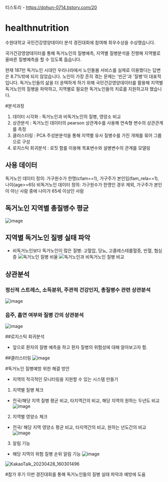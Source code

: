 티스토리 - https://dohun-0714.tistory.com/20


# healthnutrition

수원대학교 국민건강영양데이터 분석 경진대회에 참여해 최우수상을 수상했습니다.

국가건강영양데이터를 통해 독거노인의 질병예측, 지역별 질병분석을 진행해 지역별로 올바른 질병예측을 할 수 있도록 돕습니다.

현재 187만 독거노인 시대인 우리나라에서 노인돌봄 서비스를 실제로 이용했다는 답변은 8.7%밖에 되지 않았습니다.
노인이 가장 흔히 겪는 문제는 '빈곤'과 '질병'이 대표적입니다. 
독거노인들의 삶을 더 윤택하게 하기 위해 국민건강영양데이터를 활용해 지역별 독거노인의 질병을 파악하고,
지역별로 필요한 독거노인들의 치료를 지원하고자 했습니다.


#분석과정

1. 데이터 시각화
: 독거노인과 비독거노인의 질병, 영양소 비교
2. 상관분석
: 독거노인 데이터의 pearson 상관계수를 사용해 연속형 변수의 상관관계를 측정
3. 클러스터링
: PCA 주성분분석을 통해 지역별 유사 질병수를 가진 개체를 묶어 그룹으로 구성
4. 로지스틱 회귀분석
: 로짓 함를 이용해 목표변수와 설병변수의 관계를 모델링


## 사용 데이터
독거노인 데이터 정의: 가구원수가 한명(cfam==1), 가구주가 본인임(fam_rela==1), 나이(age>=65)
비독거노인 데이터 정의: 가구원수가 한명인 경우 제외, 가구주가 본인이 아닌 사람 중에 나이가 65세 이상인 사람

## 독거노인 지역별 총질병수 평균
![image](https://user-images.githubusercontent.com/103898937/222125833-2863b6bb-92c8-43f8-ad22-1a758fb73580.png)

## 지역별 독거노인 질병 실태 파악
- 비독거노인보다 독거노인이 많은 질병: 고혈압, 당뇨, 고콜레스테롤혈증, 빈혈, 협심증
![독거노인 질병 비율](https://user-images.githubusercontent.com/103898937/222123966-32bad3f5-e2ea-4e15-ac46-97161125487a.jpg)
![독거노인과 비독거노인 질병 비교](https://user-images.githubusercontent.com/103898937/222124022-26c03257-c023-4bd3-b83e-7f7499b176bb.jpg)


## 상관분석

### 정신적 스트레스, 소득분위, 주관적 건강인지, 총질병수 관련 상관분석
![image](https://user-images.githubusercontent.com/103898937/222124350-8f100e37-d0e2-43f7-9397-4292b1324037.png)

### 음주, 흡연 여부와 질병 간의 상관분석
![image](https://user-images.githubusercontent.com/103898937/222124485-39db02f4-7b94-4b6d-b651-c01fd4a651b8.png)


##로지스틱 회귀분석
- 앞으로 환자의 질병 예측을 하고 환자 질병의 위험성에 대해 알아보고자 함.


##클러스터링
![image](https://user-images.githubusercontent.com/103898937/222125621-8416c808-e057-4878-bb79-c5fb1c4b5d1e.png)


#독거노인 질병예방 위한 해결 방안
- 지역의 적극적인 모니터링을 지원할 수 있는 시스템 만들기

1. 지역별 질병 체크
- 전국/해당 지역 질병 평균 비교, 타지역간의 비교, 해당 지역의 원하는 두년도 비교
![image](https://user-images.githubusercontent.com/103898937/222125068-c846e86c-5f8f-42a4-ae33-30741f72dc05.png)

2. 지역별 영양소 체크
- 전국/ 해당 지역 영양소 평균 비교, 타지역간의 비교, 원하는 년도간의 비교
![image](https://user-images.githubusercontent.com/103898937/222125237-607cea26-9670-4a23-926f-614ce5992bc0.png)

3. 알림 기능
- 해당 지역의 위험 질병 순위 알림 기능
![image](https://user-images.githubusercontent.com/103898937/222125390-d9f7d6c7-a91b-4ad3-b48e-722d193f525f.png)

![KakaoTalk_20230428_160301496](https://user-images.githubusercontent.com/81942144/235079270-f92fb179-2ada-4f0c-af52-3b35f9f3c4fe.jpg)


#참가 후기
이번 경진대회를 통해 독거노인들의 질병 실태 파악과 예방에 도움



